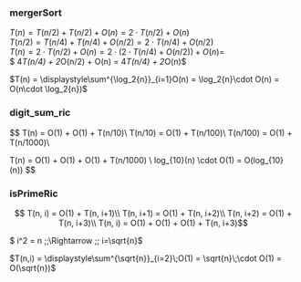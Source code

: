 

### mergerSort

$T(n) = T(n/2) + T(n/2) + O(n) = 2\cdot T(n/2) + O(n)$\
$T(n/2) = T(n/4) + T(n/4) + O(n/2) = 2\cdot T(n/4) + O(n/2)$\
$T(n) = 2\cdot T(n/2) + O(n) = 2\cdot (2\cdot T(n/4) + O(n/2)) + O(n) =$\
$ 4*T(n/4) + 2*O(n/2) + O(n) = 4*T(n/4) + 2*O(n)$

$T(n) = \displaystyle\sum^{\log_2{n}}_{i=1}O(n) = \log_2{n}\cdot O(n) = O(n\cdot \log_2{n})$

### digit_sum_ric
$$
T(n) = O(1) + O(1) + T(n/10)\\
T(n/10) = O(1) + T(n/100)\\
T(n/100) = O(1) + T(n/1000)\\

T(n) = O(1) + O(1) + O(1) + T(n/1000) \\
log_{10}(n) \cdot O(1) = O(log_{10}(n)) $$

### isPrimeRic
$$
T(n, i) = O(1) + T(n, i+1)\\
T(n, i+1) = O(1) + T(n, i+2)\\
T(n, i+2) = O(1) + T(n, i+3)\\
T(n, i) = O(1) + O(1) + O(1) + T(n, i+3)$$

$ i^2 = n \;\;\Rightarrow \;\; i=\sqrt{n}$

$T(n,i) = \displaystyle\sum^{\sqrt{n}}_{i=2}\;O(1) = \sqrt{n}\;\cdot O(1) = O(\sqrt{n})$

